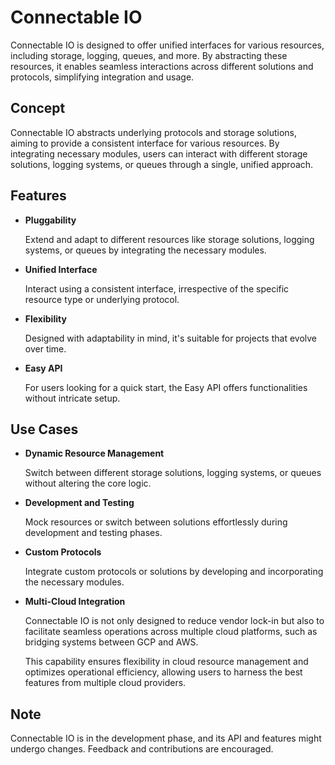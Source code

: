 # Connectable IO

Connectable IO is designed to offer unified interfaces for various resources, including storage, logging, queues, and more.
By abstracting these resources, it enables seamless interactions across different solutions and protocols, simplifying integration and usage.

## Concept

Connectable IO abstracts underlying protocols and storage solutions, aiming to provide a consistent interface for various resources.
By integrating necessary modules, users can interact with different storage solutions, logging systems, or queues through a single, unified approach.

## Features

- **Pluggability**

  Extend and adapt to different resources like storage solutions, logging systems, or queues by integrating the necessary modules.

- **Unified Interface**

  Interact using a consistent interface, irrespective of the specific resource type or underlying protocol.

- **Flexibility**

  Designed with adaptability in mind, it's suitable for projects that evolve over time.

- **Easy API**

  For users looking for a quick start, the Easy API offers functionalities without intricate setup.

## Use Cases

- **Dynamic Resource Management**

  Switch between different storage solutions, logging systems, or queues without altering the core logic.

- **Development and Testing**

  Mock resources or switch between solutions effortlessly during development and testing phases.

- **Custom Protocols**

  Integrate custom protocols or solutions by developing and incorporating the necessary modules.

- **Multi-Cloud Integration**

  Connectable IO is not only designed to reduce vendor lock-in but also to facilitate seamless operations across multiple cloud platforms,
  such as bridging systems between GCP and AWS.

  This capability ensures flexibility in cloud resource management and optimizes operational efficiency,
  allowing users to harness the best features from multiple cloud providers.

## Note

Connectable IO is in the development phase, and its API and features might undergo changes. Feedback and contributions are encouraged.
